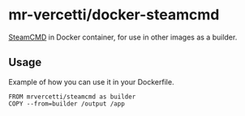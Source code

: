 # mr-vercetti/docker-steamcmd
[SteamCMD](https://developer.valvesoftware.com/wiki/SteamCMD) in Docker
container, for use in other images as a builder.

## Usage
Example of how you can use it in your Dockerfile.

```
FROM mrvercetti/steamcmd as builder
COPY --from=builder /output /app
```
